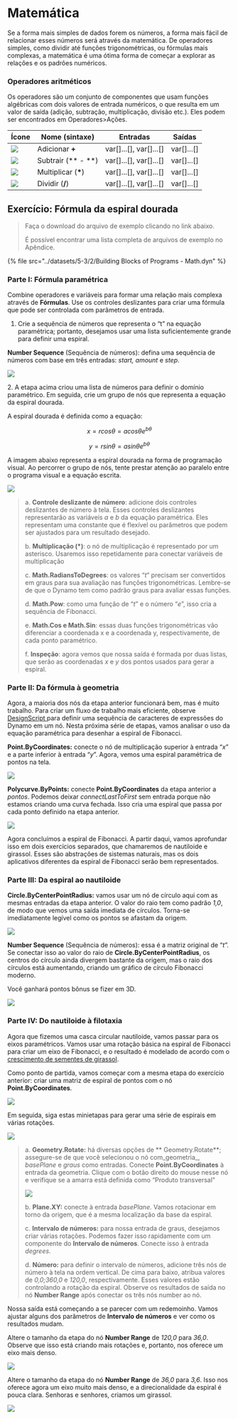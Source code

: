 # Matemática

Se a forma mais simples de dados forem os números, a forma mais fácil de relacionar esses números será através da matemática. De operadores simples, como dividir até funções trigonométricas, ou fórmulas mais complexas, a matemática é uma ótima forma de começar a explorar as relações e os padrões numéricos.

### Operadores aritméticos

Os operadores são um conjunto de componentes que usam funções algébricas com dois valores de entrada numéricos, o que resulta em um valor de saída (adição, subtração, multiplicação, divisão etc.). Eles podem ser encontrados em Operadores>Ações.

| Ícone | Nome (sintaxe) | Entradas | Saídas |
| --------------------------------------------------- | ----------------- | -------------------------- | ------------ |
| ![](<../images/5-3/2/addition.jpg>) | Adicionar **+** | var\[]...\[], var\[]...\[] | var\[]...\[] |
| ![](<../images/5-3/2/Subtraction.jpg>) | Subtrair (** - **) | var\[]...\[], var\[]...\[] | var\[]...\[] |
| ![](<../images/5-3/2/Multiplication.jpg>) | Multiplicar (**\***) | var\[]...\[], var\[]...\[] | var\[]...\[] |
| ![](<../images/5-3/2/Division.jpg>) | Dividir (**/**) | var\[]...\[], var\[]...\[] | var\[]...\[] |

## Exercício: Fórmula da espiral dourada

> Faça o download do arquivo de exemplo clicando no link abaixo.
>
> É possível encontrar uma lista completa de arquivos de exemplo no Apêndice.

{% file src="../datasets/5-3/2/Building Blocks of Programs - Math.dyn" %}

### Parte I: Fórmula paramétrica

Combine operadores e variáveis para formar uma relação mais complexa através de **Fórmulas**. Use os controles deslizantes para criar uma fórmula que pode ser controlada com parâmetros de entrada.

1. Crie a sequência de números que representa o “t” na equação paramétrica; portanto, desejamos usar uma lista suficientemente grande para definir uma espiral.

**Number Sequence** (Sequência de números): defina uma sequência de números com base em três entradas: _start, amount_ e _step_.

![](<../images/5-3/2/math - part I-01.jpg>)

2\. A etapa acima criou uma lista de números para definir o domínio paramétrico. Em seguida, crie um grupo de nós que representa a equação da espiral dourada.

A espiral dourada é definida como a equação:

$$
x = r cos θ = a cos θ e^{bθ}
$$

$$
y = r sin θ = a sin θe^{bθ}
$$

A imagem abaixo representa a espiral dourada na forma de programação visual. Ao percorrer o grupo de nós, tente prestar atenção ao paralelo entre o programa visual e a equação escrita.

![](<../images/5-3/2/math - part I-02.jpg>)

> a. **Controle deslizante de número**: adicione dois controles deslizantes de número à tela. Esses controles deslizantes representarão as variáveis _a_ e _b_ da equação paramétrica. Eles representam uma constante que é flexível ou parâmetros que podem ser ajustados para um resultado desejado.
>
> b. **Multiplicação (\*)**: o nó de multiplicação é representado por um asterisco. Usaremos isso repetidamente para conectar variáveis de multiplicação
>
> c. **Math.RadiansToDegrees**: os valores “_t_” precisam ser convertidos em graus para sua avaliação nas funções trigonométricas. Lembre-se de que o Dynamo tem como padrão graus para avaliar essas funções.
>
> d. **Math.Pow**: como uma função de “_t_” e o número “_e_”, isso cria a sequência de Fibonacci.
>
> e. **Math.Cos e Math.Sin**: essas duas funções trigonométricas vão diferenciar a coordenada x e a coordenada y, respectivamente, de cada ponto paramétrico.
>
> f. **Inspeção**: agora vemos que nossa saída é formada por duas listas, que serão as coordenadas _x_ e _y_ dos pontos usados para gerar a espiral.

### Parte II: Da fórmula à geometria

Agora, a maioria dos nós da etapa anterior funcionará bem, mas é muito trabalho. Para criar um fluxo de trabalho mais eficiente, observe [DesignScript ](../../8\_coding\_in\_dynamo/8-1\_code-blocks-and-design-script/2-design-script-syntax.md) para definir uma sequência de caracteres de expressões do Dynamo em um nó. Nesta próxima série de etapas, vamos analisar o uso da equação paramétrica para desenhar a espiral de Fibonacci.

**Point.ByCoordinates:** conecte o nó de multiplicação superior à entrada “_x_” e a parte inferior à entrada “_y_”. Agora, vemos uma espiral paramétrica de pontos na tela.

![](<../images/5-3/2/math - part II-01.gif>)

**Polycurve.ByPoints:** conecte **Point.ByCoordinates** da etapa anterior a _pontos_. Podemos deixar _connectLastToFirst_ sem entrada porque não estamos criando uma curva fechada. Isso cria uma espiral que passa por cada ponto definido na etapa anterior.

![](<../images/5-3/2/math - part II-02.jpg>)

Agora concluímos a espiral de Fibonacci. A partir daqui, vamos aprofundar isso em dois exercícios separados, que chamaremos de nautiloide e girassol. Esses são abstrações de sistemas naturais, mas os dois aplicativos diferentes da espiral de Fibonacci serão bem representados.

### Parte III: Da espiral ao nautiloide

**Circle.ByCenterPointRadius:** vamos usar um nó de círculo aqui com as mesmas entradas da etapa anterior. O valor do raio tem como padrão _1,0_, de modo que vemos uma saída imediata de círculos. Torna-se imediatamente legível como os pontos se afastam da origem.

![](<../images/5-3/2/math - part III-01.jpg>)

**Number Sequence** (Sequência de números): essa é a matriz original de “_t_”. Se conectar isso ao valor do raio de **Circle.ByCenterPointRadius**, os centros do círculo ainda divergem bastante da origem, mas o raio dos círculos está aumentando, criando um gráfico de círculo Fibonacci moderno.

Você ganhará pontos bônus se fizer em 3D.

![](<../images/5-3/2/math - part III-02.gif>)

### Parte IV: Do nautiloide à filotaxia

Agora que fizemos uma casca circular nautiloide, vamos passar para os eixos paramétricos. Vamos usar uma rotação básica na espiral de Fibonacci para criar um eixo de Fibonacci, e o resultado é modelado de acordo com o [crescimento de sementes de girassol](https://blogs.unimelb.edu.au/sciencecommunication/2018/09/02/this-flower-uses-maths-to-reproduce/).

Como ponto de partida, vamos começar com a mesma etapa do exercício anterior: criar uma matriz de espiral de pontos com o nó **Point.ByCoordinates**.

![](<../images/5-3/2/math - part IV-01.jpg>)

Em seguida, siga estas minietapas para gerar uma série de espirais em várias rotações.

![](<../images/5-3/2/math - part IV-02.jpg>)

> a. **Geometry.Rotate:** há diversas opções de ** Geometry.Rotate**; assegure-se de que você selecionou o nó com_geometria_, _basePlane_ e _graus_ como entradas. Conecte **Point.ByCoordinates** à entrada da geometria. Clique com o botão direito do mouse nesse nó e verifique se a amarra está definida como “Produto transversal”
>
> ![](<../images/5-3/2/math - part IV-03 cross product.jpg>)
>
> b. **Plane.XY:** conecte à entrada _basePlane_. Vamos rotacionar em torno da origem, que é a mesma localização da base da espiral.
>
> c. **Intervalo de números:** para nossa entrada de graus, desejamos criar várias rotações. Podemos fazer isso rapidamente com um componente do **Intervalo de números**. Conecte isso à entrada _degrees_.
>
> d. **Número:** para definir o intervalo de números, adicione três nós de número à tela na ordem vertical. De cima para baixo, atribua valores de _0,0;360,0_ e _120,0_, respectivamente. Esses valores estão controlando a rotação da espiral. Observe os resultados de saída no nó **Number Range** após conectar os três nós number ao nó.

Nossa saída está começando a se parecer com um redemoinho. Vamos ajustar alguns dos parâmetros de **Intervalo de números** e ver como os resultados mudam.

Altere o tamanho da etapa do nó **Number Range** de _120,0_ para _36,0_. Observe que isso está criando mais rotações e, portanto, nos oferece um eixo mais denso.

![](<../images/5-3/2/math - part IV-04.jpg>)

Altere o tamanho da etapa do nó **Number Range** de _36,0_ para _3,6_. Isso nos oferece agora um eixo muito mais denso, e a direcionalidade da espiral é pouca clara. Senhoras e senhores, criamos um girassol.

![](<../images/5-3/2/math - part IV-05.jpg>)
